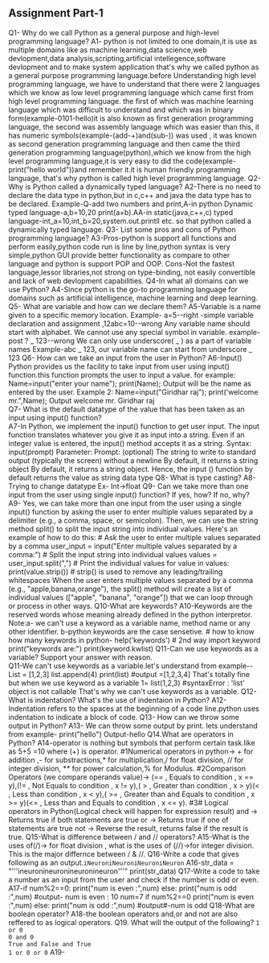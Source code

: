 ## Assignment Part-1
Q1- Why do we call Python as a general purpose and high-level programming language?
A1- python is not limited to one domain,it is use as multiple domains like as machine learning,data science,web devlopment,data analysis,scripting,artificial intellegence,software devlopment and to make system application that's why we called python as a general purpose programming language.before Understanding high level programming language, we have to understand that there were 2 languages which we know as low level programming language which came first from high level programming language. the first of which was machine learning language which was difficult to understand and which was in binary form(example-0101-hello)it is also known as first generation programming language, the second was assembly language which was easier than this, it has numeric symbols(example-(add-+)and(sub-)) was used , it was known as second generation programming language and then came the third generation  programming language(python),which we know from the high level programming language,it is very easy to did the code(example-print("hello world"))and remember it.it is human friendly programming language, that's why python is called high level programming language.
Q2-Why is Python called a dynamically typed language?
A2-There is no need to declare the data type in python,but in c,c++ and java the data type has to be declared. Example-Q-add two numbers and print,A-in python Dynamic typed language-a,b=10,20 print(a+b).AA-in static(java,c++,c) typed language-int_a=10,int_b=20,system.out.printll etc. so that python called a dynamically typed language.
Q3- List some pros and cons of Python programming language?
A3-Pros-python is support all functions and perform easily,python code run is line by line,python syntax is very simple,python GUI provide better functionality as compare to other language and python is support POP and OOP.                                                                                                                Cons-Not the fastest language,lessor libraries,not strong on type-binding, not easily convertible and  lack of web devlopment capabilities.
Q4-In what all domains can we use Python?
A4-Since python is the go-to programming language for domains such as artificial intelligence, machine learning and deep learning.
Q5- What are variable and how can we declare them?
A5-Variable is a name given to a specific memory location.                                                                                                                  Example-  a=5--right -simple variable declaration and assignment ,12abc=10--wrong                                                                                        Any variable name should start with alphabet.                                                                                                                            We cannot use any special symbol in variable.                                                                                                                            example-post ? _ 123--wrong                                                                                                                                              We can only use underscore( _ )  as a part of variable names                                                                                                              Example-abc _ 123, our variable name can start from underscore _ 123
Q6- How can we take an input from the user in Python?
A6-Input()                                                                                                                                                                        Python provides us the facility to take input from user using input() function.this function prompts the user to input a value.                                          for example:                                                                                                                                                                          Name=input("enter your name");                                                                                                                                            print(Name);                                                                                                                                                   Output will be the name as entered by the user.                                                                                                                           Example 2:                                                                                                                                                                          Name=input("Giridhar raj");                                                                                                                                            print('welcome mr.",Name);                                                                                                                               Output         welcome mr. Giridhar raj        
Q7- What is the default datatype of the value that has been taken as an input using input() function?   
A7-In Python, we implement the input() function to get user input. The input function translates whatever you give it as input into a string. Even if an integer value is entered, the input() method accepts it as a string.                                                                                                                       Syntax: input(prompt)                                                                                                                                                   Parameter:                                                                                                                                                             Prompt: (optional) The string to write to standard output (typically the screen) without a newline                                                                     By default, it returns a string object                                                                                                                                 By default, it returns a string object. Hence, the input () function by default returns the value as string data type 
Q8-  What is type casting?
A8- Trying to change datatype                                                                                                                                                       Ex- Int->float
Q9- Can we take more than one input from the user using single input() function? If yes, how? If no, why?
A9- Yes, we can take more than one input from the user using a single input() function by asking the user to enter multiple values separated by a delimiter (e.g., a comma, space, or semicolon). Then, we can use the string method split() to split the input string into individual values.                                           Here's an example of how to do this:                                                                                                                                   # Ask the user to enter multiple values separated by a comma                                                                                                      user_input = input("Enter multiple values separated by a comma:")                                                                                                       # Split the input string into individual values                                                                                                                          values = user_input.split(",")                                                                                                                                         # Print the individual values                                                                                                                                            for value in values:                                                                                                                                                  print(value.strip())                                                                                                                                                    # strip() is used to remove any leading/trailing whitespaces                                                                                                           When the user enters multiple values separated by a comma (e.g., "apple,banana,orange"), the split() method will create a list of individual values (["apple", "banana", "orange"]) that we can loop through or process in other ways.
Q10-What are keywords?                                                                                                                                                  A10-Keywords are the reserved words whose meaning already defined in the python interpretor.                                                                              Note:a- we can't use a keyword as a variable name, method name or any other identifier.                                                                                     b-python keywords are the case sensetive.                                                                                                                       # how to know how many keywords in python-                                                                                                                              help('keywords')                                                                                                                                                       # 2nd way                                                                                                                                                                 import keyword                                                                                                                                          print("keywords are:")                                                                                                                                          print(keyword.kwlist) 
Q11-Can we use keywords as a variable? Support your answer with reason.  
Q11-We can't use keywords as a variable.let's understand from example--                                                                                                     List = [1,2,3]                                                                                                                                                         list.append(4)                                                                                                                                                         print(list)                #output =[1,2,3,4]                                                                                                                     That's totally fine but when we use keyword as a variable                                                                                                                1= list(1,2,3) #syntaxError : 'list' object is not callable                                                                                                              That's why we can't use keywords as a variable.
Q12- What is indentation? What's the use of indentaion in Python?
A12-Indentation refers to the spaces at the beginning of a code line.python uses indentation to indicate a block of code.
Q13- How can we throw some output in Python?
A13- We can throw some output by print. lets understand from example-                                                                                                               print("hello")                                                                                                                                                         Output-hello
Q14.What are operators in Python?
A14-operator is nothing but symbols that perform certain task.like as 5+5 =10 where (+) is operator.                                                                  #1Numerical operators in python-> + for addition ,- for substractions,* for multiplication,/ for float division, // for integer division, ** for power calculation,% for Modulus.                                                                                                                                                            #2Comparison Operators (we compare operands value)-> (== , Equals to condition , x == y),(!= , Not Equals to condition , x != y),( > , Greater than condition , x > y)(< , Less than condition , x < y),( >= , Greater than and Equals to condition , x >= y)(<= , Less than and Equals to condition , x <= y).                                #3# Logical operators in Python(Logical check will happen for expression result)                                                                                        and -> Returns true if both statements are true                                                                                                                          or -> Returns true if one of statements are true                                                                                                                        not -> Reverse the result, returns false if the result is true.
Q15-What is difference between / and // operators?
A15-What is the uses of(/)-> for float division , what is the uses of (//)->for integer division. This is the major differnce between / & //.
Q16-Write a code that gives following as an output.```iNeuroniNeuroniNeuroniNeuron```
A16-str_data = "'''ineuronineuronineuronineuron'''"                                                                                                                         print(str_data)
Q17-Write a code to take a number as an input from the user and check if the number is odd or even.
A17-if num%2==0:                                                                                                                                                              print("num is even :",num)                                                                                                                                           else:                                                                                                                                                                      print("num is odd :",num)  #output- num is even : 10                                                                                                               num=7                                                                                                                                                                  if num%2==0                                                                                                                                                                 print("num is even :",num)                                                                                                                                        else:                                                                                                                                                                       print("num is odd :",num)  #output#-num is odd
Q18-What are boolean operator? 
A18-the boolean operators and,or and not are also reffered to as logical operators.
Q19. What will the output of the following?
```1 or 0                                                                                                                                                                  0 and 0                                                                                                                                                             True and False and True                                                                                                                                                 1 or 0 or 0```
A19-
